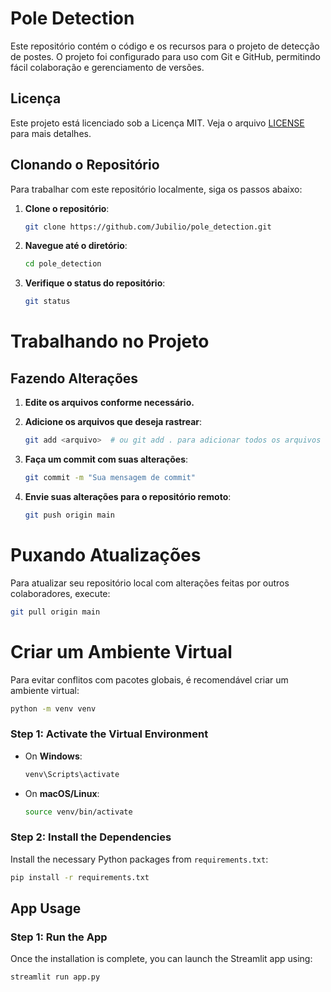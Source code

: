 # Pole Detection

Este repositório contém o código e os recursos para o projeto de detecção de postes. O projeto foi configurado para uso com Git e GitHub, permitindo fácil colaboração e gerenciamento de versões.

## Licença

Este projeto está licenciado sob a Licença MIT. Veja o arquivo [LICENSE](LICENSE) para mais detalhes.

## Clonando o Repositório

Para trabalhar com este repositório localmente, siga os passos abaixo:

1. **Clone o repositório**:

   ```bash
   git clone https://github.com/Jubilio/pole_detection.git

   ```

2. **Navegue até o diretório**:

   ```bash
   cd pole_detection

   ```

3. **Verifique o status do repositório**:
   ```bash
   git status
   ```

# Trabalhando no Projeto

## Fazendo Alterações

1. **Edite os arquivos conforme necessário.**
2. **Adicione os arquivos que deseja rastrear**:

   ```bash
   git add <arquivo>  # ou git add . para adicionar todos os arquivos

   ```

3. **Faça um commit com suas alterações**:

   ```bash
   git commit -m "Sua mensagem de commit"

   ```

4. **Envie suas alterações para o repositório remoto**:
   ```bash
   git push origin main
   ```

# Puxando Atualizações

Para atualizar seu repositório local com alterações feitas por outros colaboradores, execute:
```bash
git pull origin main
```

# Criar um Ambiente Virtual

Para evitar conflitos com pacotes globais, é recomendável criar um ambiente virtual:

```bash
python -m venv venv
```
### Step 1: Activate the Virtual Environment
- On **Windows**:
  ```bash
  venv\Scripts\activate
  ```
- On **macOS/Linux**:
  ```bash
  source venv/bin/activate
  ```
### Step 2: Install the Dependencies
Install the necessary Python packages from `requirements.txt`:
```bash
pip install -r requirements.txt
```
## App Usage

### Step 1: Run the App
Once the installation is complete, you can launch the Streamlit app using:
```bash
streamlit run app.py
```